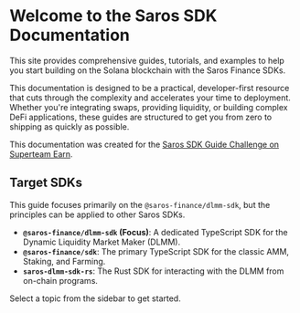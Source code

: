 # Welcome to the Saros SDK Documentation

This site provides comprehensive guides, tutorials, and examples to help you start building on the Solana blockchain with the Saros Finance SDKs.

This documentation is designed to be a practical, developer-first resource that cuts through the complexity and accelerates your time to deployment. Whether you're integrating swaps, providing liquidity, or building complex DeFi applications, these guides are structured to get you from zero to shipping as quickly as possible.

This documentation was created for the [Saros SDK Guide Challenge on Superteam Earn](https://earn.superteam.fun/listing/saros-sdk-guide-challenge).

## Target SDKs

This guide focuses primarily on the `@saros-finance/dlmm-sdk`, but the principles can be applied to other Saros SDKs.

- **`@saros-finance/dlmm-sdk` (Focus)**: A dedicated TypeScript SDK for the Dynamic Liquidity Market Maker (DLMM).
- **`@saros-finance/sdk`**: The primary TypeScript SDK for the classic AMM, Staking, and Farming.
- **`saros-dlmm-sdk-rs`**: The Rust SDK for interacting with the DLMM from on-chain programs.

Select a topic from the sidebar to get started.
